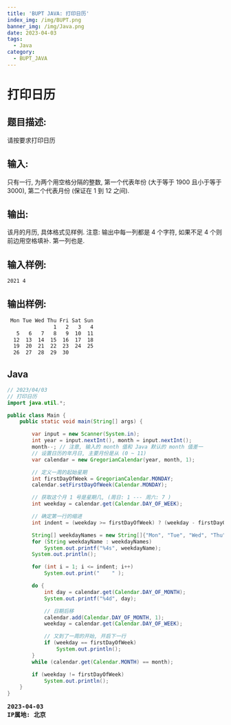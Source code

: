 ```yaml
---
title: 'BUPT JAVA: 打印日历'
index_img: /img/BUPT.png
banner_img: /img/Java.png
date: 2023-04-03
tags:
  - Java
category:
  - BUPT_JAVA
---
```


# 打印日历

## 题目描述: 
请按要求打印日历

## 输入:
只有一行, 为两个用空格分隔的整数, 第一个代表年份 (大于等于 1900 且小于等于 3000), 第二个代表月份 (保证在 1 到 12 之间).

## 输出:
该月的月历, 具体格式见样例.
注意: 输出中每一列都是 4 个字符, 如果不足 4 个则前边用空格填补. 第一列也是.


## 输入样例:
```txt
2021 4
```

## 输出样例:
```txt
 Mon Tue Wed Thu Fri Sat Sun
               1   2   3   4
   5   6   7   8   9  10  11
  12  13  14  15  16  17  18
  19  20  21  22  23  24  25
  26  27  28  29  30
```

## Java
```java
// 2023/04/03
// 打印日历
import java.util.*;

public class Main {
    public static void main(String[] args) {

        var input = new Scanner(System.in);
        int year = input.nextInt(), month = input.nextInt();
        month--; // 注意, 输入的 month 值和 Java 默认的 month 值差一
        // 设置日历的年月日, 主要月份是从 (0 ~ 11)
        var calendar = new GregorianCalendar(year, month, 1);

        // 定义一周的起始星期
        int firstDayOfWeek = GregorianCalendar.MONDAY;
        calendar.setFirstDayOfWeek(Calendar.MONDAY);

        // 获取这个月 1 号是星期几, (周日: 1 --- 周六: 7 )
        int weekday = calendar.get(Calendar.DAY_OF_WEEK);

        // 确定第一行的缩进
        int indent = (weekday >= firstDayOfWeek) ? (weekday - firstDayOfWeek) : 6;

        String[] weekdayNames = new String[]{"Mon", "Tue", "Wed", "Thu", "Fri", "Sat", "Sun"};
        for (String weekdayName : weekdayNames)
            System.out.printf("%4s", weekdayName);
        System.out.println();

        for (int i = 1; i <= indent; i++)
            System.out.print("    " );

        do {
            int day = calendar.get(Calendar.DAY_OF_MONTH);
            System.out.printf("%4d", day);

            // 日期后移
            calendar.add(Calendar.DAY_OF_MONTH, 1);
            weekday = calendar.get(Calendar.DAY_OF_WEEK);

            // 又到了一周的开始, 开启下一行
            if (weekday == firstDayOfWeek)
                System.out.println();
        }
        while (calendar.get(Calendar.MONTH) == month);

        if (weekday != firstDayOfWeek)
            System.out.println();
    }
}
```

<pre class="note note-info">
<strong>2023-04-03</strong> 
<strong>IP属地: 北京</strong>
</pre>